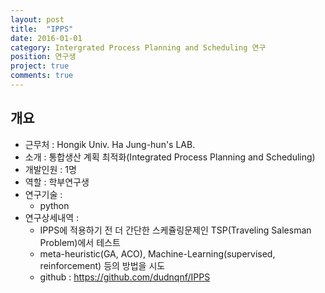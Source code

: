 ```yaml
---
layout: post
title:  "IPPS"
date: 2016-01-01
category: Intergrated Process Planning and Scheduling 연구
position: 연구생
project: true
comments: true
---
```


## 개요
- 근무처 : Hongik Univ. Ha Jung-hun's LAB.
- 소개 : 통합생산 계획 최적화(Integrated Process Planning and Scheduling)
- 개발인원 : 1명
- 역할 : 학부연구생
- 연구기술 :
	- python
- 연구상세내역 :
	- IPPS에 적용하기 전 더 간단한 스케쥴링문제인 TSP(Traveling Salesman Problem)에서 테스트
  - meta-heuristic(GA, ACO), Machine-Learning(supervised, reinforcement) 등의 방법을 시도
  - github : https://github.com/dudnqnf/IPPS
